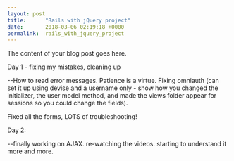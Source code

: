 ```yaml
---
layout: post
title:      "Rails with jQuery project"
date:       2018-03-06 02:19:18 +0000
permalink:  rails_with_jquery_project
---
```



The content of your blog post goes here.

Day 1 - fixing my mistakes, cleaning up

--How to read error messages. Patience is a virtue. Fixing omniauth (can set it up using devise and a username only - show how you changed the initializer, the user model method, and made the views folder appear for sessions so you could change the fields).

Fixed all the forms, LOTS of troubleshooting!

Day 2:

--finally working on AJAX. re-watching the videos. starting to understand it more and more.
